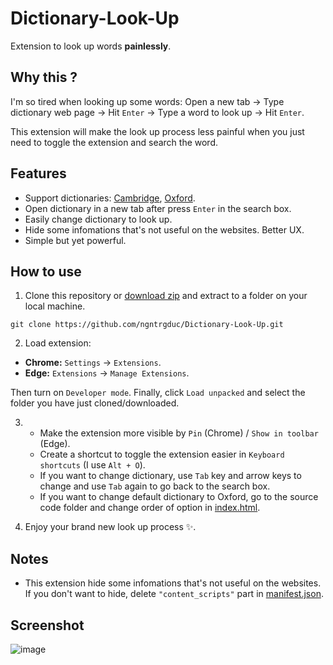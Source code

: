 
# Dictionary-Look-Up

Extension to look up words **painlessly**.

## Why this ?

I'm so tired when looking up some words: Open a new tab -> Type dictionary web page -> Hit `Enter` -> Type a word to look up -> Hit `Enter`.

This extension will make the look up process less painful when you just need to toggle the extension and search the word.

## Features

- Support dictionaries: [Cambridge](https://dictionary.cambridge.org/), [Oxford](https://www.oxfordlearnersdictionaries.com/).
- Open dictionary in a new tab after press `Enter` in the search box.
- Easily change dictionary to look up.
- Hide some infomations that's not useful on the websites. Better UX.
- Simple but yet powerful.

## How to use
1. Clone this repository or [download zip](https://github.com/ngntrgduc/Dictionary-Look-Up/archive/refs/heads/master.zip) and extract to a folder on your local machine.

```git
git clone https://github.com/ngntrgduc/Dictionary-Look-Up.git
```

2. Load extension:

- **Chrome:**  `Settings` -> `Extensions`.
- **Edge:**  `Extensions` -> `Manage Extensions`.

Then turn on `Developer mode`. Finally, click `Load unpacked` and select the folder you have just cloned/downloaded.

3. 
   - Make the extension more visible by `Pin` (Chrome) / `Show in toolbar` (Edge). 
   - Create a shortcut to toggle the extension easier in `Keyboard shortcuts` (I use `Alt + O`).
   - If you want to change dictionary, use `Tab` key and arrow keys to change and use `Tab` again to go back to the search box. 
   - If you want to change default dictionary to Oxford, go to the source code folder and change order of option in [index.html](https://github.com/ngntrgduc/Dictionary-Look-Up/blob/master/index.html).

4. Enjoy your brand new look up process ✨. 
 
## Notes
- This extension hide some infomations that's not useful on the websites. If you don't want to hide, delete `"content_scripts"` part in [manifest.json](https://github.com/ngntrgduc/Dictionary-Look-Up/blob/master/manifest.json#L12#L21).

## Screenshot
![image](https://user-images.githubusercontent.com/47920109/222754942-fe791266-0a32-4fde-b0c8-4e1044a8fc84.png)
